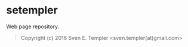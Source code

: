 # setempler

Web page repository.

> Copyright (c) 2016 Sven E. Templer <sven.templer(at)gmail.com>
